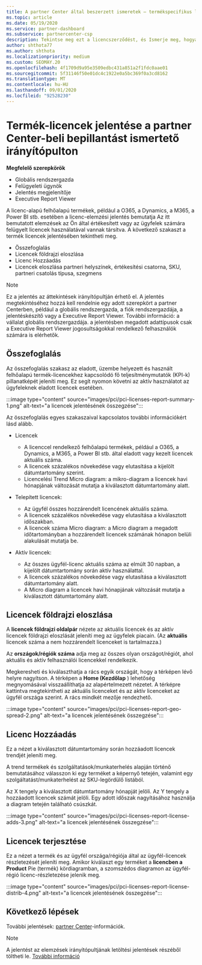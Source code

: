 ```yaml
---
title: A partner Center által beszerzett ismeretek – termékspecifikus licencek
ms.topic: article
ms.date: 05/19/2020
ms.service: partner-dashboard
ms.subservice: partnercenter-csp
description: Tekintse meg ezt a licencszerződést, és Ismerje meg, hogyan javíthatja az ügyfelei számára eladott vagy kezelt licencelt felhőalapú termékeket.
author: shthota77
ms.author: shthota
ms.localizationpriority: medium
ms.custom: SEOMAY.20
ms.openlocfilehash: 4f1709d9a95e3509edbc431a851a2f1fdc0aae01
ms.sourcegitcommit: 5f31146f50e01dc4c1922e0a5bc369f0a3cd8162
ms.translationtype: MT
ms.contentlocale: hu-HU
ms.lasthandoff: 09/01/2020
ms.locfileid: "92528230"
---
```

# <a name="product-licenses-report-in-the-partner-center-insights-dashboard"></a>Termék-licencek jelentése a partner Center-beli bepillantást ismertető irányítópulton

**Megfelelő szerepkörök**
- Globális rendszergazda
- Felügyeleti ügynök
- Jelentés megjelenítője
- Executive Report Viewer

A licenc-alapú felhőalapú termékek, például a O365, a Dynamics, a M365, a Power BI stb. esetében a licenc-elemzési jelentés bemutatja Az itt bemutatott elemzések az Ön által értékesített vagy az ügyfelek számára felügyelt licencek használatával vannak társítva. A következő szakaszt a termék licencek jelentésében tekintheti meg.

- Összefoglalás
- Licencek földrajzi eloszlása
- Licenc Hozzáadás
- Licencek eloszlása partneri helyszínek, értékesítési csatorna, SKU, partneri csatolás típusa, szegmens

 > [!NOTE]
 > Ez a jelentés az áttekintések irányítópultján érhető el. A jelentés megtekintéséhez hozzá kell rendelnie egy adott szerepkört a partner Centerben, például a globális rendszergazda, a fiók rendszergazdája, a jelentéskészítő vagy a Executive Report Viewer. További információ: a vállalat globális rendszergazdája. a jelentésben megadott adattípusok csak a Executive Report Viewer jogosultságokkal rendelkező felhasználók számára is elérhetők.

## <a name="summary"></a>Összefoglalás

Az összefoglalás szakasz az eladott, üzembe helyezett és használt felhőalapú termék-licencekhez kapcsolódó fő teljesítménymutatók (KPI-k) pillanatképét jeleníti meg. Ez segít nyomon követni az aktív használatot az ügyfeleknek eladott licencek esetében.

:::image type="content" source="images/pci/pci-licenses-report-summary-1.png" alt-text="a licencek jelentésének összegzése":::

Az összefoglalás egyes szakaszaival kapcsolatos további információkért lásd alább.

- Licencek 
  - A licenccel rendelkező felhőalapú termékek, például a O365, a Dynamics, a M365, a Power BI stb. által eladott vagy kezelt licencek aktuális száma.
  - A licencek százalékos növekedése vagy elutasítása a kijelölt dátumtartomány szerint.
  - Licencelési Trend Micro diagram: a mikro-diagram a licencek havi hónapjának változását mutatja a kiválasztott dátumtartomány alatt.

- Telepített licencek:
  - Az ügyfél összes hozzárendelt licencének aktuális száma.
  - A licencek százalékos növekedése vagy elutasítása a kiválasztott időszakban.
  - A licencek száma Micro diagram: a Micro diagram a megadott időtartományban a hozzárendelt licencek számának hónapon belüli alakulását mutatja be.

- Aktív licencek: 
  - Az összes ügyfél-licenc aktuális száma az elmúlt 30 napban, a kijelölt dátumtartomány során aktív használattal.
  - A licencek százalékos növekedése vagy elutasítása a kiválasztott dátumtartomány alatt.
  - A Micro diagram a licencek havi hónapjának változását mutatja a kiválasztott dátumtartomány alatt.

## <a name="geographical-spread-of-licenses"></a>Licencek földrajzi eloszlása

A **licencek földrajzi oldalpár** nézete az aktuális licencek és az aktív licencek földrajzi eloszlását jeleníti meg az ügyfelek piacain. (Az **aktuális** licencek száma a nem hozzárendelt licenceket is tartalmazza.)

Az **országok/régiók száma** adja meg az összes olyan országot/régiót, ahol aktuális és aktív felhasználói licencekkel rendelkezik.

Megkeresheti és kiválaszthatja a rács egyik országát, hogy a térképen lévő helyre nagyítson. A térképen a **Home (Kezdőlap** ) lehetőség megnyomásával visszaállíthatja az alapértelmezett nézetet. A térképre kattintva megtekintheti az aktuális licenceket és az aktív licenceket az ügyfél országa szerint. A rács mindkét mezője rendezhető.

:::image type="content" source="images/pci/pci-licenses-report-geo-spread-2.png" alt-text="a licencek jelentésének összegzése":::

## <a name="license-adds"></a>Licenc Hozzáadás

Ez a nézet a kiválasztott dátumtartomány során hozzáadott licencek trendjét jeleníti meg. 

A trend termékek és szolgáltatások/munkaterhelés alapján történő bemutatásához válasszon ki egy terméket a képernyő tetején, valamint egy szolgáltatást/munkaterhelést az SKU-legördülő listából.

Az X tengely a kiválasztott dátumtartomány hónapját jelöli. Az Y tengely a hozzáadott licencek számát jelöli. Egy adott időszak nagyításához használja a diagram tetején található csúszkát.

:::image type="content" source="images/pci/pci-licenses-report-license-adds-3.png" alt-text="a licencek jelentésének összegzése":::

## <a name="license-distribution"></a>Licencek terjesztése

Ez a nézet a termék és az ügyfél országa/régiója által az ügyfél-licencek részletezését jeleníti meg. Amikor kiválaszt egy terméket a **licencben a Product** Pie (termék) kördiagramban, a szomszédos diagramon az ügyfél-régió licenc-részletezése jelenik meg.

:::image type="content" source="images/pci/pci-licenses-report-license-distrib-4.png" alt-text="a licencek jelentésének összegzése":::

## <a name="next-steps"></a>Következő lépések

További jelentések: [partner Center](partner-center-insights.md)-információk.

>[!NOTE] 
> A jelentést az elemzések irányítópultjának letöltési jelentések részéből töltheti le. [További információ](pci-download-reports.md)
